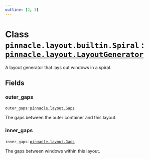 ```yaml
---
outline: [2, 3]
---
```


# Class `pinnacle.layout.builtin.Spiral` : <code><a href="/lua-reference/0.1.0-alpha.1/classes/pinnacle.layout.LayoutGenerator">pinnacle.layout.LayoutGenerator</a></code>


A layout generator that lays out windows in a spiral.

## Fields

### outer_gaps

`outer_gaps`: <code><a href="/lua-reference/0.1.0-alpha.1/aliases/pinnacle.layout.Gaps">pinnacle.layout.Gaps</a></code>

The gaps between the outer container and this layout.

### inner_gaps

`inner_gaps`: <code><a href="/lua-reference/0.1.0-alpha.1/aliases/pinnacle.layout.Gaps">pinnacle.layout.Gaps</a></code>

The gaps between windows within this layout.


